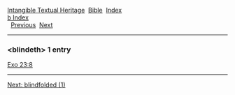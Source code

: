 [Intangible Textual Heritage](../../index)  [Bible](../index) 
[Index](index)   
[b Index](_b_)  
  [Previous](c01513)  [Next](c01515) 

------------------------------------------------------------------------

### &lt;blindeth&gt; 1 entry

[Exo 23:8](../kjv/exo023.htm#008)  

------------------------------------------------------------------------

[Next: blindfolded (1)](c01515)
